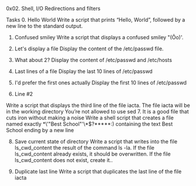 0x02. Shell, I/O Redirections and filters

Tasks
0. Hello World
Write a script that prints “Hello, World”, followed by a new line to the standard output.

1. Confused smiley
Write a script that displays a confused smiley "(Ôo)'.

2. Let's display a file
Display the content of the /etc/passwd file.

3. What about 2?
Display the content of /etc/passwd and /etc/hosts

4. Last lines of a file
Display the last 10 lines of /etc/passwd

5. I'd prefer the first ones actually
Display the first 10 lines of /etc/passwd

6. Line #2

Write a script that displays the third line of the file iacta.
The file iacta will be in the working directory
	You’re not allowed to use sed
7. It is a good file that cuts iron without making a noise
Write a shell script that creates a file named exactly \*\\'"Best School"\'\\*$\?\*\*\*\*\*:) containing the text Best School ending by a new line

8. Save current state of directory
Write a script that writes into the file ls_cwd_content the result of the command ls -la.
If the file ls_cwd_content already exists, it should be overwritten. If the file ls_cwd_content does not exist, create it..

9. Duplicate last line
Write a script that duplicates the last line of the file iacta
